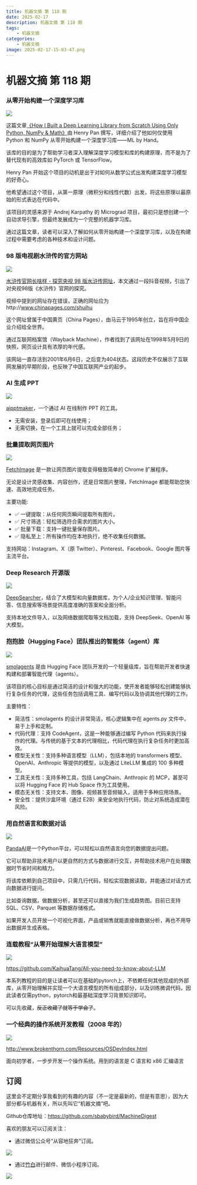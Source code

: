 ```yaml
---
title: 机器文摘 第 118 期
date: 2025-02-17
description: 机器文摘 第 118 期
tags: 
    - 机器文摘
categories: 
    - 机器文摘
image: 2025-02-17-15-03-47.png
---
```

# 机器文摘 第 118 期
### 从零开始构建一个深度学习库
![](2025-02-17-15-02-13.png)

这篇文章[《How I Built a Deep Learning Library from Scratch Using Only Python, NumPy & Math》](https://www.henrypan.com/blog/2025-02-06-ml-by-hand/)由 Henry Pan 撰写，详细介绍了他如何仅使用 Python 和 NumPy 从零开始构建一个深度学习库——ML by Hand。

该库的目的是为了帮助学习者深入理解深度学习模型和库的构建原理，而不是为了替代现有的高效库如 PyTorch 或 TensorFlow。

Henry Pan 开始这个项目的动机是出于对如何从数学公式出发构建深度学习模型的好奇心。

他希望通过这个项目，从第一原理（微积分和线性代数）出发，将这些原理以最原始的形式表达在代码中。

该项目的灵感来源于 Andrej Karpathy 的 Micrograd 项目，最初只是想创建一个自动求导引擎，但最终发展成为一个完整的机器学习库。

通过这篇文章，读者可以深入了解如何从零开始构建一个深度学习库，以及在构建过程中需要考虑的各种技术和设计问题。

### 98 版电视剧水浒传的官方网站
![](2025-02-17-15-02-28.png)

[水浒传官网长啥样 - 探究央视 98 版水浒传网址](https://1link.fun/i/98-quSrAu73_WS/)，本文通过一段抖音视频，引出了对央视98版《水浒传》官网的探究。

视频中提到的网址存在错误，正确的网址应为http://www.chinapages.com/shuihu

这个网址曾属于中国黄页（China Pages），由马云于1995年创立，旨在将中国企业介绍给全世界。

通过互联网档案馆（Wayback Machine），作者找到了该网址在1998年5月9日的快照，网页设计具有浓厚的年代感。

该网站一直存活到2001年6月6日，之后变为404状态。这段历史不仅展示了互联网发展的早期阶段，也反映了中国互联网产业的起步。

### AI 生成 PPT
![](2025-02-17-15-02-40.png)

[aipptmaker](https://aipptmaker.ai/create)，一个通过 AI 在线制作 PPT 的工具。

- 无需安装，登录后即可在线使用；
- 无需切换，在一个工具上就可以完成全部任务；

### 批量提取网页图片
![](2025-02-17-15-02-49.png)

[FetchImage](https://chromewebstore.google.com/detail/fetchimage/oecdebfgcmkgdfepfacnfhmkhjgbafde) 是一款让网页图片提取变得极致简单的 Chrome 扩展程序。

无论是设计灵感收集、内容创作，还是日常图片整理，FetchImage 都能帮助您快速、高效地完成任务。

主要功能:
- ✅ 一键提取：从任何网页瞬间提取所有图片。
- ✅ 尺寸筛选：轻松筛选符合需求的图片大小。
- ✅ 批量下载：支持一键批量保存图片。
- ✅ 隐私至上：所有操作均在本地执行，绝不收集任何数据。

支持网站：Instagram、X（原 Twitter）、Pinterest、Facebook、Google 图片等主流平台。

### Deep Research 开源版
![](2025-02-17-15-03-03.png)

[DeepSearcher](https://github.com/zilliztech/deep-searcher)，结合了大模型和向量数据库，为个人/企业知识管理、智能问答、信息搜索等场景提供高度准确的答案和全面分析。

支持本地文件导入，以及网络数据爬取等文档加载，支持 DeepSeek、OpenAI 等大模型。

### 抱抱脸（Hugging Face）团队推出的智能体（agent）库
![](2025-02-17-15-03-47.png)

[smolagents](https://github.com/huggingface/smolagents) 是由 Hugging Face 团队开发的一个轻量级库，旨在帮助开发者快速构建和部署智能代理（agents）。

该项目的核心目标是通过简洁的设计和强大的功能，使开发者能够轻松创建能够执行复杂任务的代理，这些任务包括调用工具、编写代码以及协调其他代理的工作。

主要特性：
- 简洁性：smolagents 的设计非常简洁，核心逻辑集中在 agents.py 文件中，易于上手和定制。
- 代码代理：支持 CodeAgent，这是一种能够通过编写 Python 代码来执行操作的代理。与传统的基于文本的代理相比，代码代理在执行复杂任务时更加高效。
- 模型无关性：支持多种语言模型（LLM），包括本地的 transformers 模型、OpenAI、Anthropic 等提供的模型，以及通过 LiteLLM 集成的 100 多种模型。
- 工具无关性：支持多种工具，包括 LangChain、Anthropic 的 MCP，甚至可以将 Hugging Face 的 Hub Space 作为工具使用。
- 模态无关性：支持文本、图像、视频甚至音频输入，适用于多种应用场景。
- 安全性：提供沙盒环境（通过 E2B）来安全地执行代码，防止对系统造成潜在风险。

### 用自然语言和数据对话
![](2025-02-17-15-04-12.png)

[PandaAI](https://github.com/sinaptik-ai/pandas-ai)是一个Python平台，可以轻松以自然语言向您的数据提出问题。

它可以帮助非技术用户以更自然的方式与数据进行交互，并帮助技术用户在处理数据时节省时间和精力。

将该库依赖到自己项目中，只需几行代码，轻松实现数据读取，并能通过对话方式向数据进行提问。

比如查询数据，做数据分析，甚至还可以直接为我们生成趋势图。目前已支持 SQL、CSV、Parquet 等数据存储格式。

如果开发人员开放一个可视化界面，产品或销售就能直接做数据分析，再也不用导出数据并生成表格。

### 连载教程“从零开始理解大语言模型”
![](2025-02-17-15-04-29.png)

https://github.com/KaihuaTang/All-you-need-to-know-about-LLM  

本系列教程的目的是让读者可以在基础的pytorch上，不依赖任何其他现成的外部库，从零开始理解并实现一个大语言模型的所有组成部分，以及训练微调代码，因此读者仅需python，pytorch和最基础深度学习背景知识即可。

可以先收藏，~~反正收藏了就等于学会了~~。

### 一个经典的操作系统开发教程（2008 年的）
![](2025-02-17-15-04-50.png)

http://www.brokenthorn.com/Resources/OSDevIndex.html

面向初学者，一步步开发一个操作系统。用到的语言是 C 语言和 x86 汇编语言

## 订阅
这里会不定期分享我看到的有趣的内容（不一定是最新的，但是有意思），因为大部分都与机器有关，所以先叫它“机器文摘”吧。

Github仓库地址：https://github.com/sbabybird/MachineDigest

喜欢的朋友可以订阅关注：

- 通过微信公众号“从容地狂奔”订阅。

![](../weixin.jpg)

- 通过[竹白](https://zhubai.love/)进行邮件、微信小程序订阅。

![](../zhubai.jpg)